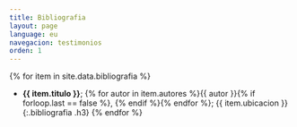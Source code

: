 ```yaml
---
title: Bibliografia
layout: page
language: eu
navegacion: testimonios
orden: 1
---
```


{% for item in site.data.bibliografia %}
- **{{ item.titulo }}**; {% for autor in item.autores %}{{ autor }}{% if forloop.last == false %}, {% endif %}{% endfor %}; {{ item.ubicacion }}
{:.bibliografia .h3}
{% endfor %}

